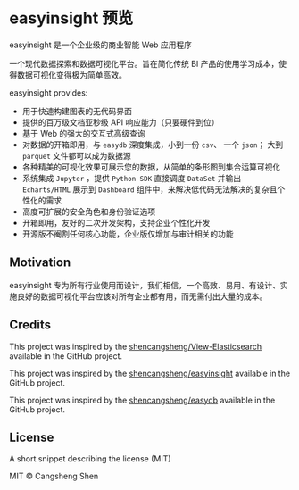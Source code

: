 # easyinsight 预览

easyinsight 是一个企业级的商业智能 Web 应用程序

一个现代数据探索和数据可视化平台。旨在简化传统 BI 产品的使用学习成本，使得数据可视化变得极为简单高效。

easyinsight provides:

- 用于快速构建图表的无代码界面
- 提供的百万级文档亚秒级 API 响应能力（只要硬件到位）
- 基于 Web 的强大的交互式高级查询
- 对数据的开箱即用，与 `easydb` 深度集成，小到一份 `csv`、 一个 `json`； 大到 `parquet` 文件都可以成为数据源
- 各种精美的可视化效果可展示您的数据，从简单的条形图到集合运算可视化
- 系统集成 `Jupyter` ，提供 `Python SDK` 直接调度 `DataSet` 并输出 `Echarts/HTML` 展示到 `Dashboard` 组件中，来解决低代码无法解决的复杂且个性化的需求
- 高度可扩展的安全角色和身份验证选项
- 开箱即用，友好的二次开发架构，支持企业个性化开发
- 开源版不阉割任何核心功能，企业版仅增加与审计相关的功能

## Motivation

easyinsight 专为所有行业使用而设计，我们相信，一个高效、易用、有设计、实施良好的数据可视化平台应该对所有企业都有用，而无需付出大量的成本。

## Credits

This project was inspired by the [shencangsheng/View-Elasticsearch](https://github.com/shencangsheng/View-Elasticsearch) available in the GitHub project.

This project was inspired by the [shencangsheng/easyinsight](https://github.com/shencangsheng/easyinsight) available in the GitHub project.

This project was inspired by the [shencangsheng/easydb](https://github.com/shencangsheng/easydb) available in the GitHub project.

## License

A short snippet describing the license (MIT)

MIT © Cangsheng Shen
